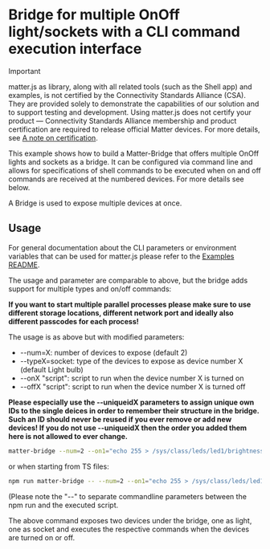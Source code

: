 # Bridge for multiple OnOff light/sockets with a CLI command execution interface

> [!IMPORTANT]
> matter.js as library, along with all related tools (such as the Shell app) and examples, is not certified by the Connectivity Standards Alliance (CSA). They are provided solely to demonstrate the capabilities of our solution and to support testing and development.  Using matter.js does not certify your product — Connectivity Standards Alliance membership and product certification are required to release official Matter devices. For more details, see [A note on certification](https://github.com/matter-js/matter.js/blob/main/README.md#a-note-on-certification).

This example shows how to build a Matter-Bridge that offers multiple OnOff lights and sockets as a bridge. It can be configured via command line and allows for specifications of shell commands to be executed when on and off commands are received at the numbered devices. For more details see below.

A Bridge is used to expose multiple devices at once.

## Usage

For general documentation about the CLI parameters or environment variables that can be used for matter.js please refer to the [Examples README](../../../examples/README.md#cli-usage).

The usage and parameter are comparable to above, but the bridge adds support for multiple types and on/off commands:

**If you want to start multiple parallel processes please make sure to use different storage locations, different network port and ideally also different passcodes for each process!**

The usage is as above but with modified parameters:
* --num=X: number of devices to expose (default 2)
* --typeX=socket: type of the devices to expose as device number X (default Light bulb)
* --onX "script": script to run when the device number X is turned on
* --offX "script": script to run when the device number X is turned off

**Please especially use the --uniqueidX parameters to assign unique own IDs to the single deices in order to remember their structure in the bridge. Such an ID should never be reused if you ever remove or add new devices! If you do not use --uniqueidX then the order you added them here is not allowed to ever change.**

```bash
matter-bridge --num=2 --on1="echo 255 > /sys/class/leds/led1/brightness" --off1="echo 0 > /sys/class/leds/led1/brightness" --type2=socket --on2="echo 255 > /sys/class/leds/led2/brightness" --off2="echo 0 > /sys/class/leds/led2/brightness"
```

or when starting from TS files:

```bash
npm run matter-bridge -- --num=2 --on1="echo 255 > /sys/class/leds/led1/brightness" --off1="echo 0 > /sys/class/leds/led1/brightness" --type2=socket --on2="echo 255 > /sys/class/leds/led2/brightness" --off2="echo 0 > /sys/class/leds/led2/brightness"
```
(Please note the "--" to separate commandline parameters between the npm run and the executed script.

The above command exposes two devices under the bridge, one as light, one as socket and executes the respective commands when the devices are turned on or off.
